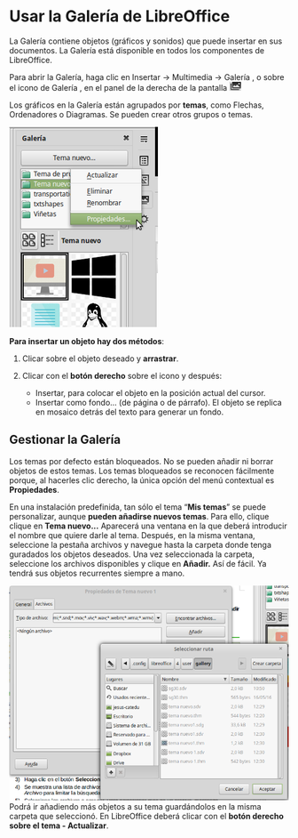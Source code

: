 
# Usar la Galería de LibreOffice

La Galería contiene objetos (gráficos y sonidos) que puede insertar en sus documentos. La Galería está disponible en todos los componentes de LibreOffice.

Para abrir la Galería, haga clic en Insertar → Multimedia → Galería , o sobre el icono de Galería , en el panel de la derecha de la pantalla  ![](https://raw.githubusercontent.com/catedu/libreOffice-la-suite-ofimatica-libre/master/img/Seleccion_236.png)

Los gráficos en la Galería están agrupados por **temas**, como Flechas, Ordenadores o Diagramas. Se pueden crear otros grupos o temas.

![](https://raw.githubusercontent.com/catedu/libreOffice-la-suite-ofimatica-libre/master/img/Seleccion_238.png)



**Para insertar un objeto hay dos métodos**:

1. Clicar sobre el objeto deseado y **arrastrar**.

1. Clicar con el **botón derecho** sobre el icono y después:<ol>
- Insertar, para colocar el objeto en la posición actual del cursor.
- Insertar como fondo... (de página o de párrafo). El objeto se replica en mosaico detrás del texto para generar un fondo.

</ol>

## Gestionar la Galería

Los temas por defecto están bloqueados. No se pueden añadir ni borrar objetos de estos temas. Los temas bloqueados se reconocen fácilmente porque, al hacerles clic derecho, la única opción del menú contextual es **Propiedades**.

En una instalación predefinida, tan sólo el tema “**Mis temas**” se puede personalizar, aunque **pueden añadirse nuevos temas**. Para ello, clique clique en **Tema nuevo...** Aparecerá una ventana en la que deberá introducir el nombre que quiere darle al tema. Después, en la misma ventana, seleccione la pestaña archivos y navegue hasta la carpeta donde tenga guradados los objetos deseados. Una vez seleccionada la carpeta, seleccione los archivos disponibles y clique en **Añadir.** Así de fácil. Ya tendrá sus objetos recurrentes siempre a mano.

![](https://raw.githubusercontent.com/catedu/libreOffice-la-suite-ofimatica-libre/master/img/Seleccion_237.png)
Podrá ir añadiendo más objetos a su tema guardándolos en la misma carpeta que seleccionó. En LibreOffice deberá clicar con el **botón derecho sobre el tema - Actualizar**.



